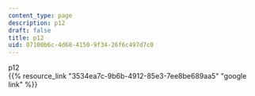 ```yaml
---
content_type: page
description: p12
draft: false
title: p12
uid: 07100b6c-4d68-4150-9f34-26f6c497d7c0
---
```

p12  
{{% resource_link "3534ea7c-9b6b-4912-85e3-7ee8be689aa5" "google link" %}}